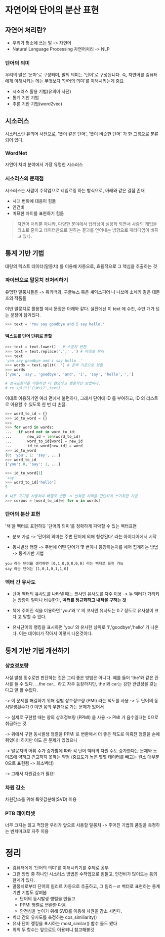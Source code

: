 # 자연어와 단어의 분산 표현

## 자연어 처리란?
* 우리가 평소에 쓰는 말 -> 자연어 
* Natural Language Processing 자연어처리 -> NLP
### 단어의 의미
 우리의 말은 '문자'로 구성되며, 말의 의미는 '단어'로 구성됩니다.  즉, 자연어를 컴퓨터에게 이해시키는 데는 무엇보다 '단어의 의미'를 이해시키는게 중요 

* 시소러스 활용 기법(유의어 사전)
* 통계 기반 기법
* 추론 기반 기법(word2vec) 

## 시소러스
시소러스란 유의어 사전으로, '뜻이 같은 단어', '뜻이 비슷한 단어' 가 한 그룹으로 분류되어 있다.

### WordNet
자연어 처리 분야에서 가장 유명한 시소러스 

### 시소러스의 문제점
시소러스는 사람이 수작업으로 레입르링 하는 방식으로, 아래와 같은 결점 존재

* 시대 변화에 대응이 힘듦
* 인건비
* 미묘한 차이를 표현하기 힘듦 

> 자연어 처리뿐 아니라, 다양한 분야에서 딥러닝이 실용화 되면서 사람의 개입을 최소로 줄이고 데이터만으로 원하는 결과를 얻어내는 방향으로 패러다임이 바뀌고 있다. 

## 통계 기반 기법
대량의 텍스트 데이터(말뭉치) 를 이용해 자동으로, 효율적으로 그 핵심을 추출하는 것

### 파이썬으로 말뭉치 전처리하기
유명한 말뭉치들은 -> 위키백과, 구글뉴스 혹은 셰익스피어 나 나쓰메 소세키 같은 대문호의 작품들

이번 말뭉치로 활용할 예시 문장은 아래와 같다. 실전에선 이 text 에 수천, 수만 개가 넘는 문장이 담겨있다.
```python
>>> text = 'You say goodbye and I say hello.'
```

#### 텍스트를 단어 단위로 분할
```python
>>> text = text.lower()   # 소문자 변환 
>>> text = text.replace('.',' .') # 마침표 분리 
>>> text
'you say goodbye and i say hello .'
>>> words = text.split(' ') # 공백 기준으로 분할
>>> words
['you', 'say', 'goodbye', 'and', 'i', 'say', 'hello', ',']

# 정규표현식을 이용하면 더 현명하고 범용적인 방법이다.
# re.split('(\W+)?',text)
```

이대로 이용하기엔 여러 면에서 불편하다, 그래서 단어에 ID 를 부여하고, ID 의 리스트로 이용할 수 있도록 한 번 더 손질.

```python
>>> word_to_id = {}
>>> id_to_word = {}
>>>
>>> for word in words:
...   if word not in word_to_id:
...       new_id = len(word_to_id)
...       word_to_id[word] = new_id
...       id_to_word[new_id] = word
>>> id_to_word
{0: 'you', 1: 'say', ...}
>>> word_to_id
{'you': 0, 'say': 1, ...}

>>> id_to_word[1] 
'say'
>>> word_to_id['hello']
5

# 내포 표기를 사용하여 배열로 변환 -> 반복문 처리를 간단하게 쓰기위한 기법 
>>> corpus = [word_to_id[w] for w in words]
```

### 단어의 분산 표현
'색'을 벡터로 표현하듯 '단어의 의미'를 정확하게 파악할 수 있는 벡터표현

* 분포 가설 -> '단어의 의미는 주변 단어에 의해 형성된다' 라는 아이디어에서 시작

* 동시발생 행렬 -> 
주변에 어떤 단어가 몇 번이나 등장하는지를 세어 집계하는 방법 -> 통계기반 기법
```
you 라는 단어를 생각하면 [0,1,0,0,0,0,0] 라는 벡터로 표현 가능
say 라는 단어는 [1,0,1,0,1,1,0]
```
### 벡터 간 유사도 
* 단어 벡터의 유사도를 나타낼 때는 코사인 유사도를 자주 이용 -> 두 벡터가 가리키는 방향이 얼마나 비슷한가, **벡터를 정규화하고 내적을 구하는 것**

* 책에 주어진 식을 이용하면 'you'와 'i' 의 코사인 유사도는 0.7 정도로 유사성이 크다 고 말할 수 있다. 

* 유사단어의 랭킹을 표시하면 'you' 와 유사한 상위로 'i','goodbye','hello' 가 나온다. 이는 데이터가 작아서 이렇게 나온것이다. 


## 통계 기반 기법 개선하기
### 상호정보량 
사실 발생 횟수로만 판단하는 것은 그리 좋은 방법은 아니다. 예를 들어 'the'와 같은 관사를 들 수 있다. ...the car... 라고 자주 등장하지만, the 와 car는 강한 관련성을 갖는다고 말 할 수없다. 

-> 이 문제를 해결하기 위해 점별 상호정보량 (PMI) 라는 척도를 사용
-> 두 단어의 동시발생횟수가 0 이면 음의 무한대로 가는 문제가 있어서 

-> 실제로 구현할 때는 양의 상호정보량 (PPMI) 을 사용 
-> PMI 가 음수일때는 0으로 취급하는 것.

-> 위에서 구한 동시발생 행렬을 PPMI 로 변환해서 더 좋은 척도로 이뤄진 행렬을 손에쥐었다!! 하지만 이도 큰 문제가 있었으니

-> 말뭉치의 어휘 수가 증가함에 따라 각 단어 벡터의 차원 수도 증가한다는 문제와 노이즈에 약하고 견고하지 못하는 약점 (중요도가 높은 몇몇 데이터를 빼고는 원소 대부분 0으로 표현됨 -> 희소벡터) 

-> 그래서 차원감소가 필요!

### 차원 감소
차원감소를 위해 특잇값분해(SVD) 이용


### PTB 데이터셋
너무 크지는 않고 적당한 우리가 앞으로 사용할 말뭉치 -> 주어진 기법의 품질을 측정하는 벤치마크로 자주 이용


# 정리
* 컴퓨터에게 '단어의 의미'를 이해시키기를 주제로 공부
* 그런 방법 중 하나인 시소러스 방법은 수작업으로 힘들고, 인건비가 많이드는 등의 한계가 있다.
* 말뭉치로부터 단어의 읨리르 자동으로 추출하고, 그 읨리ㅡㄹ 벡터로 표현하는 통계 기반 기법도 살펴봄
    * 단어의 동시발생 행렬을 만들고
    * PPMI 행렬로 변환한 다음
    * 안전성을 높이기 위해 SVD를 이용해 차원을 감소 시킨다.
* 벡터 간의 유사도를 측정하는 cos_similiarity() 
* 유사 단어 랭킹을 표시하는 most_similar() 함수 들도 봤다
* 위의 두 함수는 앞으로도 이용되니 참고해볼것